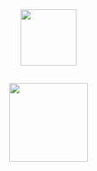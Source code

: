 
<p align="center">
  <a href="#" target="_blank"><img alt="" src="https://img.shields.io/badge/Portfolio-000?logo=vercel&logoColor=yellow&style=for-the-badge" style="vertical-align:center" /></a><br /><br />
</p>

<p align="center">
  <a href="https://skillicons.dev">
    <img width='100' src="https://skillicons.dev/icons?i=react,django" />
  </a><br /><br />
</p>

<div align="center">
<a href="https://github.com/seu-usuário-aqui">
<img loading="lazy" height="140em" src="https://github-readme-stats.vercel.app/api/top-langs/?username=Jeffersoncabrall&layout=compact&langs_count=7&theme=dracula"/>
</div>







